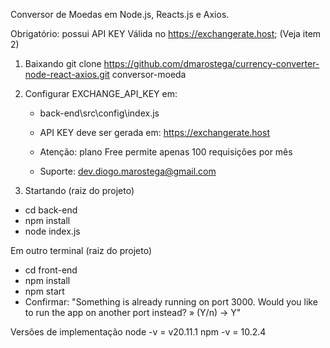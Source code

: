 Conversor de Moedas em Node.js, Reacts.js e Axios.

Obrigatório: possui API KEY Válida no https://exchangerate.host; (Veja item 2)

1. Baixando
 git clone https://github.com/dmarostega/currency-converter-node-react-axios.git conversor-moeda

2. Configurar EXCHANGE_API_KEY em: 
    - back-end\src\config\index.js
    - API KEY deve ser gerada em: https://exchangerate.host
    - Atenção: plano Free permite apenas 100 requisições por mês
    
    - Suporte: dev.diogo.marostega@gmail.com

3. Startando
 (raiz do projeto)
 - cd back-end
 - npm install
 - node index.js

 Em outro terminal
 (raiz do projeto)
 - cd front-end
 - npm install
 - npm start
 - Confirmar:
 "Something is already running on port 3000.
 Would you like to run the app on another port instead? » (Y/n) -> Y"


Versões de implementação
 node -v = v20.11.1
 npm -v = 10.2.4
